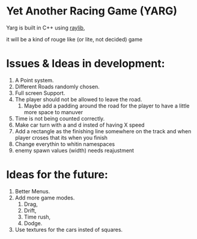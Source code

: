 # Yet Another Racing Game (YARG)

Yarg is built in C++ using [raylib](https://www.raylib.com),

it will be a kind of rouge like (or lite, not decided) game

# Issues & Ideas in development:

1. A Point system.
1. Different Roads randomly chosen.
1. Full screen Support.
1. The player should not be allowed to leave the road.
    1. Maybe add a padding around the road for the player to have a little more space to manuver
1. Time is not being counted correctly.
1. Make car turn with a and d insted of having X speed
1. Add a rectangle as the finishing line somewhere on the track and when player croses that its when you finish
1. Change everythin to whitin namespaces
1. enemy spawn values (width) needs reajustment

# Ideas for the future:

1. Better Menus.
1. Add more game modes.
    1. Drag,
    1. Drift,
    1. Time rush,
    1. Dodge.
1. Use textures for the cars insted of squares.
